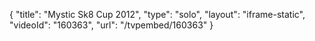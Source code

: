 {
    "title": "Mystic Sk8 Cup 2012",
    "type": "solo",
    "layout": "iframe-static",
    "videoId": "160363",
    "url": "\/tvpembed\/160363"
}
